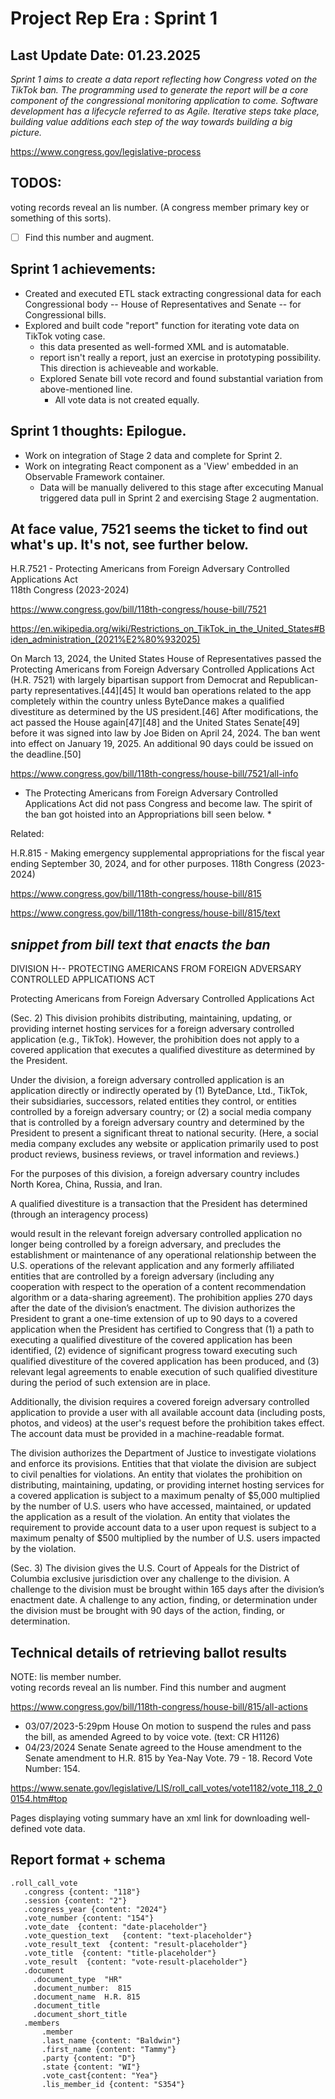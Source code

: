 # Project Rep Era : Sprint 1  
## Last Update Date:  01.23.2025  



*Sprint 1 aims to create a data report reflecting how Congress voted on the TikTok ban.  The programming used to generate the report will be a core component of the congressional monitoring application to come.  Software development has a lifecycle referred to as Agile.  Iterative steps take place, building value additions each step of the way towards building a big picture.*  

https://www.congress.gov/legislative-process  

## TODOS:  
 
voting records reveal an lis number.  (A congress member primary key or something of this sorts).  


- [ ] Find this number and augment.  


## Sprint 1 achievements:  
- Created and executed ETL stack extracting congressional data for each Congressional body -- House of Representatives and Senate -- for Congressional bills.  
- Explored and built code "report" function for iterating vote data on TikTok voting case.  
    - this data presented as well-formed XML and is automatable.  
    - report isn't really a report, just an exercise in prototyping possibility.  This direction is achieveable and workable.
    - Explored Senate bill vote record and found substantial variation from above-mentioned line.
       - All vote data is not created equally.

## Sprint 1 thoughts: Epilogue.  
- Work on integration of Stage 2 data and complete for Sprint 2.  
- Work on integrating React component as a 'View' embedded in an Observable Framework container.  
    - Data will be manually delivered to this stage after excecuting Manual triggered data pull in Sprint 2 and exercising Stage 2 augmentation.  





## At face value, 7521 seems the ticket to find out what's up.  It's not, see further below.  

H.R.7521 - Protecting Americans from Foreign Adversary Controlled Applications Act  
118th Congress (2023-2024)  

https://www.congress.gov/bill/118th-congress/house-bill/7521  

https://en.wikipedia.org/wiki/Restrictions_on_TikTok_in_the_United_States#Biden_administration_(2021%E2%80%932025)  

On March 13, 2024, the United States House of Representatives passed the Protecting Americans from Foreign Adversary Controlled Applications Act (H.R. 7521) with largely bipartisan support from Democrat and Republican-party representatives.[44][45] It would ban operations related to the app completely within the country unless ByteDance makes a qualified divestiture as determined by the US president.[46] After modifications, the act passed the House again[47][48] and the United States Senate[49] before it was signed into law by Joe Biden on April 24, 2024. The ban went into effect on January 19, 2025. An additional 90 days could be issued on the deadline.[50]  


https://www.congress.gov/bill/118th-congress/house-bill/7521/all-info  


* The Protecting Americans from Foreign Adversary Controlled Applications Act did not pass Congress and become law.  The spirit of the ban got hoisted into an Appropriations bill seen below.  *  


Related: 

H.R.815 - Making emergency supplemental appropriations for the fiscal year ending September 30, 2024, and for other purposes.
118th Congress (2023-2024)  

https://www.congress.gov/bill/118th-congress/house-bill/815  

https://www.congress.gov/bill/118th-congress/house-bill/815/text  




## *snippet from bill text that enacts the ban*  

DIVISION H-- PROTECTING AMERICANS FROM FOREIGN ADVERSARY CONTROLLED APPLICATIONS ACT

Protecting Americans from Foreign Adversary Controlled Applications Act

(Sec. 2) This division prohibits distributing, maintaining, updating, or providing internet hosting services for a foreign adversary controlled application (e.g., TikTok). However, the prohibition does not apply to a covered application that executes a qualified divestiture as determined by the President.

Under the division, a foreign adversary controlled application is an application directly or indirectly operated by (1) ByteDance, Ltd., TikTok, their subsidiaries, successors, related entities they control, or entities controlled by a foreign adversary country; or (2) a social media company that is controlled by a foreign adversary country and determined by the President to present a significant threat to national security. (Here, a social media company excludes any website or application primarily used to post product reviews, business reviews, or travel information and reviews.)

For the purposes of this division, a foreign adversary country includes North Korea, China, Russia, and Iran.  

A qualified divestiture is a transaction that the President has determined (through an interagency process)

would result in the relevant foreign adversary controlled application no longer being controlled by a foreign adversary, and
precludes the establishment or maintenance of any operational relationship between the U.S. operations of the relevant application and any formerly affiliated entities that are controlled by a foreign adversary (including any cooperation with respect to the operation of a content recommendation algorithm or a data-sharing agreement).
The prohibition applies 270 days after the date of the division’s enactment. The division authorizes the President to grant a one-time extension of up to 90 days to a covered application when the President has certified to Congress that (1) a path to executing a qualified divestiture of the covered application has been identified, (2) evidence of significant progress toward executing such qualified divestiture of the covered application has been produced, and (3) relevant legal agreements to enable execution of such qualified divestiture during the period of such extension are in place.

Additionally, the division requires a covered foreign adversary controlled application to provide a user with all available account data (including posts, photos, and videos) at the user's request before the prohibition takes effect. The account data must be provided in a machine-readable format.

The division authorizes the Department of Justice to investigate violations and enforce its provisions. Entities that that violate the division are subject to civil penalties for violations. An entity that violates the prohibition on distributing, maintaining, updating, or providing internet hosting services for a covered application is subject to a maximum penalty of $5,000 multiplied by the number of U.S. users who have accessed, maintained, or updated the application as a result of  the violation. An entity that violates the requirement to provide account data to a user upon request is subject to a maximum penalty of $500 multiplied by the number of U.S. users impacted by the violation.

(Sec. 3) The division gives the U.S. Court of Appeals for the District of Columbia exclusive jurisdiction over any challenge to the division. A challenge to the division must be brought within 165 days after the division’s enactment date. A challenge to any action, finding, or determination under the division must be brought with 90 days of the action, finding, or determination.



## Technical details of retrieving ballot results  

NOTE: lis member number.  
voting records reveal an lis number.  Find this number and augment  




https://www.congress.gov/bill/118th-congress/house-bill/815/all-actions  


- 03/07/2023-5:29pm	House	On motion to suspend the rules and pass the bill, as amended Agreed to by voice vote. (text: CR H1126)  
- 04/23/2024	Senate	Senate agreed to the House amendment to the Senate amendment to H.R. 815 by Yea-Nay Vote. 79 - 18. Record Vote Number: 154.  

https://www.senate.gov/legislative/LIS/roll_call_votes/vote1182/vote_118_2_00154.htm#top  

Pages displaying voting summary have an xml link for downloading well-defined vote data.  


## Report format  + schema  





    .roll_call_vote  
       .congress {content: "118"}  
       .session {content: "2"}  
       .congress_year {content: "2024"}  
       .vote_number {content: "154"}  
       .vote_date  {content: "date-placeholder"}  
       .vote_question_text   {content: "text-placeholder"}
       .vote_result_text  {content: "result-placeholder"}
       .vote_title  {content: "title-placeholder"}
       .vote_result  {content: "vote-result-placeholder"}
       .document
         .document_type  "HR"
         .document_number:  815  
         .document_name  H.R. 815  
         .document_title
         .document_short_title
       .members  
           .member  
           .last_name {content: "Baldwin"}  
           .first_name {content: "Tammy"}  
           .party {content: "D"}  
           .state {content: "WI"}  
           .vote_cast{content: "Yea"}  
           .lis_member_id {content: "S354"}








